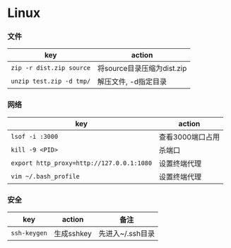 # Linux

### 文件
key | action
-- | --
`zip -r dist.zip source` | 将source目录压缩为dist.zip
`unzip test.zip -d tmp/` | 解压文件, -d指定目录

### 网络
key | action
-- | --
`lsof -i :3000` | 查看3000端口占用
`kill -9 <PID>` | 杀端口
`export http_proxy=http://127.0.0.1:1080` | 设置终端代理
`vim ~/.bash_profile` | 设置终端代理

### 安全
key | action | 备注
-- | -- | --
`ssh-keygen` | 生成sshkey | 先进入~/.ssh目录
